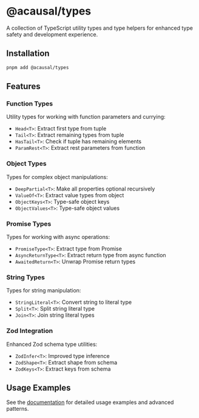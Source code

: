 # @acausal/types

A collection of TypeScript utility types and type helpers for enhanced type safety and development experience.

## Installation

```bash
pnpm add @acausal/types
```

## Features

### Function Types

Utility types for working with function parameters and currying:

- `Head<T>`: Extract first type from tuple
- `Tail<T>`: Extract remaining types from tuple
- `HasTail<T>`: Check if tuple has remaining elements
- `ParamRest<T>`: Extract rest parameters from function

### Object Types

Types for complex object manipulations:

- `DeepPartial<T>`: Make all properties optional recursively
- `ValueOf<T>`: Extract value types from object
- `ObjectKeys<T>`: Type-safe object keys
- `ObjectValues<T>`: Type-safe object values

### Promise Types

Types for working with async operations:

- `PromiseType<T>`: Extract type from Promise
- `AsyncReturnType<T>`: Extract return type from async function
- `AwaitedReturn<T>`: Unwrap Promise return types

### String Types

Types for string manipulation:

- `StringLiteral<T>`: Convert string to literal type
- `Split<T>`: Split string literal type
- `Join<T>`: Join string literal types

### Zod Integration

Enhanced Zod schema type utilities:

- `ZodInfer<T>`: Improved type inference
- `ZodShape<T>`: Extract shape from schema
- `ZodKeys<T>`: Extract keys from schema

## Usage Examples

See the [documentation](./docs) for detailed usage examples and advanced patterns.
